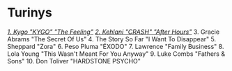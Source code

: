 

# Turinys

[*1. Kygo "KYGO" "The Feeling"*](psl/psl1.md)
[*2. Kehlani "CRASH" "After Hours"*](psl/psl2.md)
3. Gracie Abrams "The Secret Of Us"
4. The Story So Far "I Want To Disappear"
5. Sheppard "Zora"
6. Peso Pluma "ÉXODO"
7. Lawrence "Family Business"
8. Lola Young "This Wasn't Meant For You Anyway"
9. Luke Combs "Fathers & Sons"
10. Don Toliver "HARDSTONE PSYCHO"